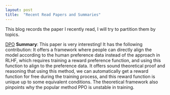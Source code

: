```yaml
---
layout: post
title:  "Recent Read Papers and Summaries"
---
```

This blog records the paper I recently read, I will try to partition them by topics.

[DPO](https://arxiv.org/abs/2305.18290)
**Summary**: This paper is very interesting! It has the following contribution:
It offers a framework where people can directly align the model according to the human preference data instead of the approach in RLHF, which requires training a reward preference function, and using this function to align to the preference data.
It offers sound theoretical proof and reasoning that using this method, we can automatically get a reward function for free during the training process, and this reward function is unique up to some equivalent conditions.
The theoretical framework also pinpoints why the popular method PPO is unstable in training.
